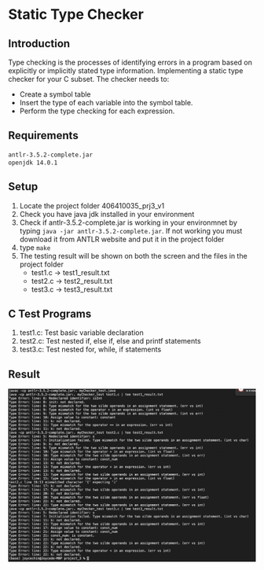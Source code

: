 Static Type Checker
==

## Introduction

Type checking is the processes of identifying errors in a program based on explicitly or implicitly stated type information. Implementing a static type checker for your C subset. The checker needs to:
* Create a symbol table
* Insert the type of each variable into the symbol table.
* Perform the type checking for each expression.

## Requirements

```
antlr-3.5.2-complete.jar
openjdk 14.0.1
```

## Setup

 1. Locate the project folder 406410035_prj3_v1
 2. Check you have java jdk installed in your environment
 3. Check if antlr-3.5.2-complete.jar is working in your environmnet by typing `java -jar antlr-3.5.2-complete.jar`. If not working you must download it from ANTLR website and put it in the project folder
 4. type `make`
 5. The testing result will be shown on both the screen and the files in the project folder
    * test1.c -> test1_result.txt
    * test2.c -> test2_result.txt
    * test3.c -> test3_result.txt

## C Test Programs

1. test1.c: Test basic variable declaration
2. test2.c: Test nested if, else if, else and printf statements
3. test3.c: Test nested for, while, if statements

## Result

<img src="./image/result.png" width=600>

